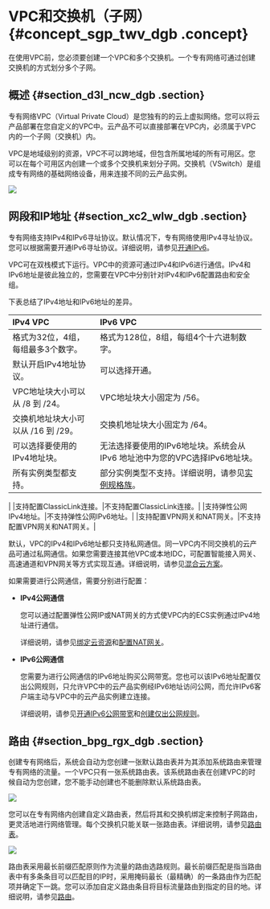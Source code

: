 # VPC和交换机（子网） {#concept_sgp_twv_dgb .concept}

在使用VPC前，您必须要创建一个VPC和多个交换机。一个专有网络可通过创建交换机的方式划分多个子网。

## 概述 {#section_d3l_ncw_dgb .section}

专有网络VPC（Virtual Private Cloud）是您独有的的云上虚拟网络。您可以将云产品部署在您自定义的VPC中。云产品不可以直接部署在VPC内，必须属于VPC内的一个子网（交换机）内。

VPC是地域级别的资源，VPC不可以跨地域，但包含所属地域的所有可用区。您可以在每个可用区内创建一个或多个交换机来划分子网。交换机（VSwitch）是组成专有网络的基础网络设备，用来连接不同的云产品实例。

![](http://static-aliyun-doc.oss-cn-hangzhou.aliyuncs.com/assets/img/80559/154823007634448_zh-CN.png)

## 网段和IP地址 {#section_xc2_wlw_dgb .section}

专有网络支持IPv4和IPv6寻址协议。默认情况下，专有网络使用IPv4寻址协议。您可以根据需要开通IPv6寻址协议。详细说明，请参见[开通IPv6](cn.zh-CN/用户指南/使用IPv6/开通IPv6.md#)。

VPC可在双栈模式下运行。VPC中的资源可通过IPv4和IPv6进行通信。IPv4和IPv6地址是彼此独立的，您需要在VPC中分别针对IPv4和IPv6配置路由和安全组。

下表总结了IPv4地址和IPv6地址的差异。

|IPv4 VPC|IPv6 VPC|
|:-------|:-------|
|格式为32位，4组，每组最多3个数字。|格式为128位，8组，每组4个十六进制数字。|
|默认开启IPv4地址协议。|可以选择开通。|
|VPC地址块大小可以从 /8 到 /24。|VPC地址块大小固定为 /56。|
|交换机地址块大小可以从 /16 到 /29。|交换机地址块大小固定为 /64。|
|可以选择要使用的IPv4地址块。|无法选择要使用的IPv6地址块。系统会从IPv6 地址池中为您的VPC选择IPv6地址块。|
|所有实例类型都支持。|部分实例类型不支持。详细说明，请参见[实例规格族](../../../../../cn.zh-CN/产品简介/实例规格族.md#)。

|
|支持配置ClassicLink连接。|不支持配置ClassicLink连接。|
|支持弹性公网IPv4地址。|不支持弹性公网IPv6地址。|
|支持配置VPN网关和NAT网关。|不支持配置VPN网关和NAT网关。|

默认，VPC的IPv4和IPv6地址都只支持私网通信。同一VPC内不同交换机的云产品可通过私网通信。如果您需要连接其他VPC或本地IDC，可配置智能接入网关、高速通道和VPN网关等方式实现互通。详细说明，请参见[混合云方案](../../../../../cn.zh-CN/混合云方案/混合云方案.md#)。

如果需要进行公网通信，需要分别进行配置：

-   **IPv4公网通信**

    您可以通过配置弹性公网IP或NAT网关的方式使VPC内的ECS实例通过IPv4地址进行通信。

    详细说明，请参见[绑定云资源](../../../../../cn.zh-CN/用户指南/绑定云资源.md#)和[配置NAT网关](../../../../../cn.zh-CN/快速入门/教程概述.md#)。

-   **IPv6公网通信**

    您需要为进行公网通信的IPv6地址购买公网带宽。您也可以该IPv6地址配置仅出公网规则，只允许VPC中的云产品实例经IPv6地址访问公网，而允许IPv6客户端主动与VPC中的云产品实例建立连接。

    详细说明，请参见[开通IPv6公网带宽](../../../../../cn.zh-CN/用户指南/管理IPv6公网带宽/开通IPv6公网带宽.md#)和[创建仅出公网规则](../../../../../cn.zh-CN/用户指南/管理出公网规则/创建仅出公网规则.md#)。


## 路由 {#section_bpg_rgx_dgb .section}

创建专有网络后，系统会自动为您创建一张默认路由表并为其添加系统路由来管理专有网络的流量。一个VPC只有一张系统路由表。该系统路由表在创建VPC的时候自动为您创建，您不能手动创建也不能删除默认系统路由表。

![](http://static-aliyun-doc.oss-cn-hangzhou.aliyuncs.com/assets/img/80559/154823007634508_zh-CN.png)

您可以在专有网络内创建自定义路由表，然后将其和交换机绑定来控制子网路由，更灵活地进行网络管理。每个交换机只能关联一张路由表。详细说明，请参见[路由表](cn.zh-CN/用户指南/路由表.md#)。

![](http://static-aliyun-doc.oss-cn-hangzhou.aliyuncs.com/assets/img/80559/154823007634509_zh-CN.png)

路由表采用最长前缀匹配原则作为流量的路由选路规则。最长前缀匹配是指当路由表中有多条条目可以匹配目的IP时，采用掩码最长（最精确）的一条路由作为匹配项并确定下一跳。您可以添加自定义路由条目将目标流量路由到指定的目的地。详细说明，请参见[路由](cn.zh-CN/用户指南/路由.md#)。

